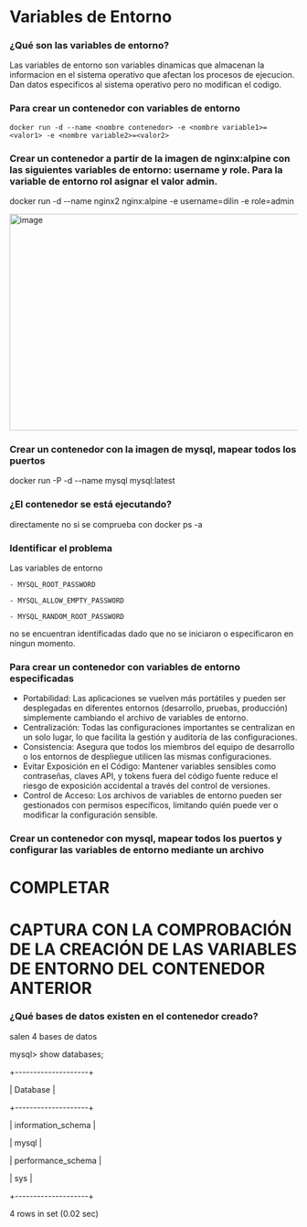 # Variables de Entorno
### ¿Qué son las variables de entorno?

Las variables de entorno son variables dinamicas que almacenan la informacion en el sistema operativo que afectan los procesos de ejecucion. Dan datos especificos al sistema operativo pero no modifican el codigo.

### Para crear un contenedor con variables de entorno

```
docker run -d --name <nombre contenedor> -e <nombre variable1>=<valor1> -e <nombre variable2>=<valor2>
```

### Crear un contenedor a partir de la imagen de nginx:alpine con las siguientes variables de entorno: username y role. Para la variable de entorno rol asignar el valor admin.

docker run -d --name nginx2 nginx:alpine -e username=dilin -e role=admin

<img width="1070" height="379" alt="image" src="https://github.com/user-attachments/assets/cd37d6cd-28b3-46b5-9e04-845d997c2ce6" />

### Crear un contenedor con la imagen de mysql, mapear todos los puertos
docker run -P -d --name mysql mysql:latest

### ¿El contenedor se está ejecutando?
directamente no si se comprueba con docker ps -a 

### Identificar el problema
Las variables de entorno  

    - MYSQL_ROOT_PASSWORD
    
    - MYSQL_ALLOW_EMPTY_PASSWORD
    
    - MYSQL_RANDOM_ROOT_PASSWORD

no se encuentran identificadas dado que no se iniciaron o especificaron en ningun momento.

### Para crear un contenedor con variables de entorno especificadas
- Portabilidad: Las aplicaciones se vuelven más portátiles y pueden ser desplegadas en diferentes entornos (desarrollo, pruebas, producción) simplemente cambiando el archivo de variables de entorno.
- Centralización: Todas las configuraciones importantes se centralizan en un solo lugar, lo que facilita la gestión y auditoría de las configuraciones.
- Consistencia: Asegura que todos los miembros del equipo de desarrollo o los entornos de despliegue utilicen las mismas configuraciones.
- Evitar Exposición en el Código: Mantener variables sensibles como contraseñas, claves API, y tokens fuera del código fuente reduce el riesgo de exposición accidental a través del control de versiones.
- Control de Acceso: Los archivos de variables de entorno pueden ser gestionados con permisos específicos, limitando quién puede ver o modificar la configuración sensible.

### Crear un contenedor con mysql, mapear todos los puertos y configurar las variables de entorno mediante un archivo
# COMPLETAR

# CAPTURA CON LA COMPROBACIÓN DE LA CREACIÓN DE LAS VARIABLES DE ENTORNO DEL CONTENEDOR ANTERIOR 

### ¿Qué bases de datos existen en el contenedor creado?
salen 4 bases de datos 

mysql> show databases;

+--------------------+

| Database           |

+--------------------+

| information_schema |

| mysql              |

| performance_schema |

| sys                |

+--------------------+

4 rows in set (0.02 sec)
